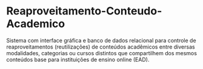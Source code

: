 # Reaproveitamento-Conteudo-Academico
Sistema com interface gráfica e banco de dados relacional para controle de reaproveitamentos (reutilizações) de conteúdos acadêmicos entre diversas modalidades, categorias ou cursos distintos que compartilhem dos mesmos conteúdos base para instituições de ensino online (EAD).
